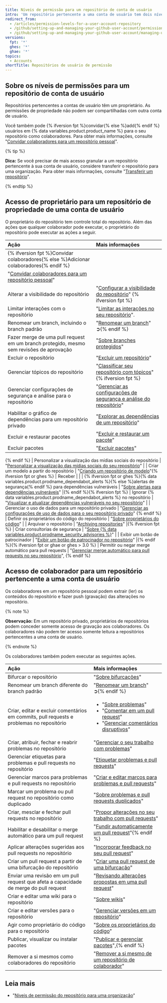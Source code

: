 ```yaml
---
title: Níveis de permissão para um repositório de conta de usuário
intro: 'Um repositório pertencente a uma conta de usuário tem dois níveis de permissão: o proprietário do repositório e colaboradores.'
redirect_from:
  - /articles/permission-levels-for-a-user-account-repository
  - /github/setting-up-and-managing-your-github-user-account/permission-levels-for-a-user-account-repository
  - /github/setting-up-and-managing-your-github-user-account/managing-user-account-settings/permission-levels-for-a-user-account-repository
versions:
  fpt: '*'
  ghes: '*'
  ghae: '*'
topics:
  - Accounts
shortTitle: Repositórios de usuário de permissão
---
```


## Sobre os níveis de permissões para um repositório de conta de usuário

Repositórios pertencentes a contas de usuário têm um proprietário. As permissões de propriedade não podem ser compartilhadas com outra conta de usuário.

Você também pode {% ifversion fpt %}convidar{% else %}add{% endif %} usuários em {% data variables.product.product_name %} para o seu repositório como colaboradores. Para obter mais informações, consulte "[Convidar colaboradores para um repositório pessoal](/github/setting-up-and-managing-your-github-user-account/inviting-collaborators-to-a-personal-repository)".

{% tip %}

**Dica:** Se você precisar de mais acesso granular a um repositório pertencente à sua conta de usuário, considere transferir o repositório para uma organização. Para obter mais informações, consulte "[Transferir um repositório](/github/administering-a-repository/transferring-a-repository#transferring-a-repository-owned-by-your-user-account)".

{% endtip %}

## Acesso de proprietário para um repositório de propriedade de uma conta de usuário

O proprietário do repositório tem controle total do repositório. Além das ações que qualquer colaborador pode executar, o proprietário do repositório pode executar as ações a seguir.

| Ação                                                                                                                                                             | Mais informações                                                                                                                                                                                                                                              |
|:---------------------------------------------------------------------------------------------------------------------------------------------------------------- |:------------------------------------------------------------------------------------------------------------------------------------------------------------------------------------------------------------------------------------------------------------- |
| {% ifversion fpt %}Convidar colaboradores{% else %}Adicionar colaboradores{% endif %}                                                                            |                                                                                                                                                                                                                                                               |
| "[Convidar colaboradores para um repositório pessoal](/github/setting-up-and-managing-your-github-user-account/inviting-collaborators-to-a-personal-repository)" |                                                                                                                                                                                                                                                               |
| Alterar a visibilidade do repositório                                                                                                                            | "[Configurar a visibilidade do repositório](/github/administering-a-repository/setting-repository-visibility)" {% ifversion fpt %}
| Limitar interações com o repositório                                                                                                                             | "[Limitar as interações no seu repositório](/communities/moderating-comments-and-conversations/limiting-interactions-in-your-repository)".|{% endif %}{% ifversion fpt or ghes > 3.0 %}
| Renomear um branch, incluindo o branch padrão                                                                                                                    | "[Renomear um branch](/github/administering-a-repository/renaming-a-branch)" ➲{% endif %}
| Fazer merge de uma pull request em um branch protegido, mesmo sem revisões de aprovação                                                                          | "[Sobre branches protegidos](/github/administering-a-repository/about-protected-branches)"                                                                                                                                                                    |
| Excluir o repositório                                                                                                                                            | "[Excluir um repositório](/github/administering-a-repository/deleting-a-repository)"                                                                                                                                                                          |
| Gerenciar tópicos do repositório                                                                                                                                 | "[Classificar seu repositório com tópicos](/github/administering-a-repository/classifying-your-repository-with-topics)" {% ifversion fpt %}
| Gerenciar configurações de segurança e análise para o repositório                                                                                                | "[Gerenciar as configurações de segurança e análise do repositório](/github/administering-a-repository/managing-security-and-analysis-settings-for-your-repository)" |{% endif %}{% ifversion fpt %}
| Habilitar o gráfico de dependências para um repositório privado                                                                                                  | "[Explorar as dependências de um repositório](/github/visualizing-repository-data-with-graphs/exploring-the-dependencies-of-a-repository#enabling-and-disabling-the-dependency-graph-for-a-private-repository)" |{% endif %}{% ifversion fpt or ghes > 3.0 %}
| Excluir e restaurar pacotes                                                                                                                                      | "[Excluir e restaurar um pacote](/packages/learn-github-packages/deleting-and-restoring-a-package)"|{% endif %}{% ifversion ghes = 2.22 or ghes = 3.0 or ghae %}
| Excluir pacotes                                                                                                                                                  | "[Excluir pacotes](/packages/learn-github-packages/deleting-a-package)" 
{% endif %}
| Personalizar a visualização das mídias sociais do repositório                                                                                                    | "[Personalizar a visualização das mídias sociais do seu repositório](/github/administering-a-repository/customizing-your-repositorys-social-media-preview)"                                                                                                   |
| Criar um modelo a partir do repositório                                                                                                                          | "[Criando um repositório de modelo](/github/creating-cloning-and-archiving-repositories/creating-a-template-repository)"{% ifversion fpt or ghes %}
| Receber                                                                                                                                                          |                                                                                                                                                                                                                                                               |
| {% ifversion fpt or ghes %}{% data variables.product.prodname_dependabot_alerts %}{% else %}alertas de segurança{% endif %} para dependências vulneráveis      | "[Sobre alertas para dependências vulneráveis](/github/managing-security-vulnerabilities/about-alerts-for-vulnerable-dependencies)" |{% endif %}{% ifversion fpt %}
| Ignorar {% data variables.product.prodname_dependabot_alerts %} no repositório                                                                                 | "[Visualizar e atualizar dependências vulneráveis no seu repositório](/github/managing-security-vulnerabilities/viewing-and-updating-vulnerable-dependencies-in-your-repository)"                                                                             |
| Gerenciar o uso de dados para um repositório privado                                                                                                             | "[Gerenciar as configurações de uso de dados para o seu repositório privado](/github/understanding-how-github-uses-and-protects-your-data/managing-data-use-settings-for-your-private-repository)"
{% endif %}
| Definir os proprietários do código do repositório                                                                                                                | "[Sobre proprietários do código](/github/creating-cloning-and-archiving-repositories/about-code-owners)"                                                                                                                                                      |
| Arquivar o repositório                                                                                                                                           | "[Archiving repositories](/repositories/archiving-a-github-repository/archiving-repositories)" |{% ifversion fpt %}
| Criar consultorias de segurança                                                                                                                                  | "[Sobre {% data variables.product.prodname_security_advisories %}](/github/managing-security-vulnerabilities/about-github-security-advisories)"                                                                                                             |
| Exibir um botão de patrocinador                                                                                                                                  | "[Exibir um botão de patrocinador no repositório](/github/administering-a-repository/displaying-a-sponsor-button-in-your-repository)" |{% endif %}{% ifversion fpt or ghae or ghes > 3.0 %}
| Permitir ou negar merge automático para pull requests                                                                                                            | "[Gerenciar merge automático para pull requests no seu repositório](/github/administering-a-repository/managing-auto-merge-for-pull-requests-in-your-repository)", {% endif %}

## Acesso de colaborador para um repositório pertencente a uma conta de usuário

Os colaboradores em um repositório pessoal podem extrair (ler) os conteúdos do repositório e fazer push (gravação) das alterações no repositório.

{% note %}

**Observação:** Em um repositório privado, proprietários de repositórios podem conceder somente acesso de gravação aos colaboradores. Os colaboradores não podem ter acesso somente leitura a repositórios pertencentes a uma conta de usuário.

{% endnote %}

Os colaboradores também podem executar as seguintes ações.

| Ação                                                                                     | Mais informações                                                                                                                                                                                          |
|:---------------------------------------------------------------------------------------- |:--------------------------------------------------------------------------------------------------------------------------------------------------------------------------------------------------------- |
| Bifurcar o repositório                                                                   | "[Sobre bifurcações](/github/collaborating-with-issues-and-pull-requests/about-forks)" |{% ifversion fpt or ghes > 3.1 %}
| Renomear um branch diferente do branch padrão                                            | "[Renomear um branch](/github/administering-a-repository/renaming-a-branch)" ➲{% endif %}
| Criar, editar e excluir comentários em commits, pull requests e problemas no repositório | <ul><li>"[Sobre problemas](/github/managing-your-work-on-github/about-issues)"</li><li>"[Comentar em um pull request](/github/collaborating-with-issues-and-pull-requests/commenting-on-a-pull-request)"</li><li>"[Gerenciar comentários disruptivos](/communities/moderating-comments-and-conversations/managing-disruptive-comments)"</li></ul>                                                                                                                                                                                 |
| Criar, atribuir, fechar e reabrir problemas no repositório                               | "[Gerenciar o seu trabalho com problemas](/github/managing-your-work-on-github/managing-your-work-with-issues)"                                                                                           |
| Gerenciar etiquetas para problemas e pull requests no repositório                        | "[Etiquetar problemas e pull requests](/github/managing-your-work-on-github/labeling-issues-and-pull-requests)"                                                                                           |
| Gerenciar marcos para problemas e pull requests no repositório                           | "[Criar e editar marcos para problemas e pull requests](/github/managing-your-work-on-github/creating-and-editing-milestones-for-issues-and-pull-requests)"                                               |
| Marcar um problema ou pull request no repositório como duplicado                         | "[Sobre problemas e pull requests duplicados](/github/managing-your-work-on-github/about-duplicate-issues-and-pull-requests)"                                                                             |
| Criar, mesclar e fechar pull requests no repositório                                     | "[Propor alterações no seu trabalho com pull requests](/github/collaborating-with-issues-and-pull-requests/proposing-changes-to-your-work-with-pull-requests)" |{% ifversion fpt or ghae or ghes > 3.0 %}
| Habilitar e desabilitar o merge automático para um pull request                          | "[Fundir automaticamente um pull request](/github/collaborating-with-issues-and-pull-requests/automatically-merging-a-pull-request)"{% endif %}
| Aplicar alterações sugeridas aos pull requests no repositório                            | "[Incorporar feedback no seu pull request](/github/collaborating-with-issues-and-pull-requests/incorporating-feedback-in-your-pull-request)"                                                              |
| Criar um pull request a partir de uma bifurcação do repositório                          | "[Criar uma pull request de uma bifurcação](/github/collaborating-with-issues-and-pull-requests/creating-a-pull-request-from-a-fork)"                                                                     |
| Enviar uma revisão em um pull request que afeta a capacidade de merge do pull request    | "[Revisando alterações propostas em uma pull request](/github/collaborating-with-issues-and-pull-requests/reviewing-proposed-changes-in-a-pull-request)"                                                  |
| Criar e editar uma wiki para o repositório                                               | "[Sobre wikis](/communities/documenting-your-project-with-wikis/about-wikis)"                                                                                                                             |
| Criar e editar versões para o repositório                                                | "[Gerenciar versões em um repositório](/github/administering-a-repository/managing-releases-in-a-repository)"                                                                                             |
| Agir como proprietário do código para o repositório                                      | "[Sobre os proprietários do código](/articles/about-code-owners)" |{% ifversion fpt or ghae %}
| Publicar, visualizar ou instalar pacotes                                                 | "[Publicar e gerenciar pacotes](/github/managing-packages-with-github-packages/publishing-and-managing-packages)",{% endif %}
| Remover a si mesmos como colaboradores do repositório                                    | "[Remover a si mesmo de um repositório de colaborador](/github/setting-up-and-managing-your-github-user-account/removing-yourself-from-a-collaborators-repository)"                                       |

## Leia mais

- "[Níveis de permissão do repositório para uma organização](/articles/repository-permission-levels-for-an-organization)"
